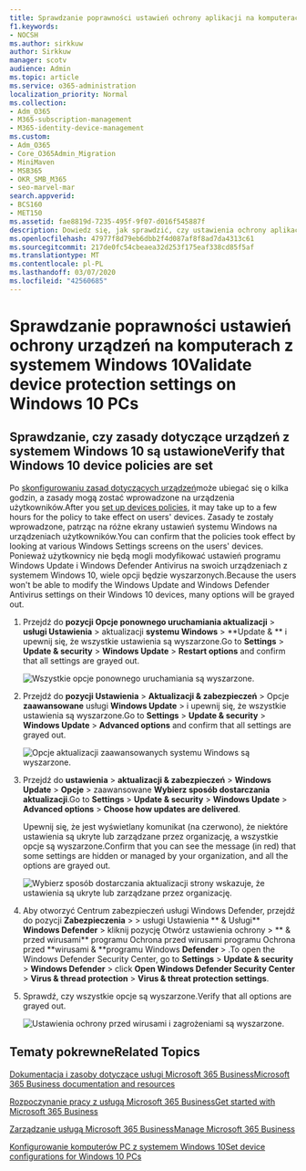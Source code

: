 ```yaml
---
title: Sprawdzanie poprawności ustawień ochrony aplikacji na komputerach z systemem Windows 10
f1.keywords:
- NOCSH
ms.author: sirkkuw
author: Sirkkuw
manager: scotv
audience: Admin
ms.topic: article
ms.service: o365-administration
localization_priority: Normal
ms.collection:
- Adm_O365
- M365-subscription-management
- M365-identity-device-management
ms.custom:
- Adm_O365
- Core_O365Admin_Migration
- MiniMaven
- MSB365
- OKR_SMB_M365
- seo-marvel-mar
search.appverid:
- BCS160
- MET150
ms.assetid: fae8819d-7235-495f-9f07-d016f545887f
description: Dowiedz się, jak sprawdzić, czy ustawienia ochrony aplikacji usługi Microsoft 365 Business zostały wprowadzone na urządzeniach z systemem Windows 10 użytkowników.
ms.openlocfilehash: 47977f8d79eb6dbb2f4d087af8f8ad7da4313c61
ms.sourcegitcommit: 217de0fc54cbeaea32d253f175eaf338cd85f5af
ms.translationtype: MT
ms.contentlocale: pl-PL
ms.lasthandoff: 03/07/2020
ms.locfileid: "42560685"
---
```

# <a name="validate-device-protection-settings-on-windows-10-pcs"></a><span data-ttu-id="2c98d-103">Sprawdzanie poprawności ustawień ochrony urządzeń na komputerach z systemem Windows 10</span><span class="sxs-lookup"><span data-stu-id="2c98d-103">Validate device protection settings on Windows 10 PCs</span></span>

## <a name="verify-that-windows-10-device-policies-are-set"></a><span data-ttu-id="2c98d-104">Sprawdzanie, czy zasady dotyczące urządzeń z systemem Windows 10 są ustawione</span><span class="sxs-lookup"><span data-stu-id="2c98d-104">Verify that Windows 10 device policies are set</span></span>

<span data-ttu-id="2c98d-105">Po [skonfigurowaniu zasad dotyczących urządzeń](protection-settings-for-windows-10-pcs.md)może ubiegać się o kilka godzin, a zasady mogą zostać wprowadzone na urządzenia użytkowników.</span><span class="sxs-lookup"><span data-stu-id="2c98d-105">After you [set up devices policies](protection-settings-for-windows-10-pcs.md), it may take up to a few hours for the policy to take effect on users' devices.</span></span> <span data-ttu-id="2c98d-106">Zasady te zostały wprowadzone, patrząc na różne ekrany ustawień systemu Windows na urządzeniach użytkowników.</span><span class="sxs-lookup"><span data-stu-id="2c98d-106">You can confirm that the policies took effect by looking at various Windows Settings screens on the users' devices.</span></span> <span data-ttu-id="2c98d-107">Ponieważ użytkownicy nie będą mogli modyfikować ustawień programu Windows Update i Windows Defender Antivirus na swoich urządzeniach z systemem Windows 10, wiele opcji będzie wyszarzonych.</span><span class="sxs-lookup"><span data-stu-id="2c98d-107">Because the users won't be able to modify the Windows Update and Windows Defender Antivirus settings on their Windows 10 devices, many options will be grayed out.</span></span>
  
1. <span data-ttu-id="2c98d-108">Przejdź do **pozycji Opcje ponownego uruchamiania aktualizacji** \> **usługi Ustawienia** \> aktualizacji **systemu Windows** \> \*\*Update &amp; \*\* i upewnij się, że wszystkie ustawienia są wyszarzone.</span><span class="sxs-lookup"><span data-stu-id="2c98d-108">Go to **Settings** \> **Update &amp; security** \> **Windows Update** \> **Restart options** and confirm that all settings are grayed out.</span></span> 
    
    ![Wszystkie opcje ponownego uruchamiania są wyszarzone.](../media/31308da9-18b0-47c5-bbf6-d5fa6747c376.png)
  
2. <span data-ttu-id="2c98d-110">Przejdź do **pozycji Ustawienia** \> **Aktualizacji &amp; zabezpieczeń** \> Opcje **zaawansowane** usługi **Windows Update** \> i upewnij się, że wszystkie ustawienia są wyszarzone.</span><span class="sxs-lookup"><span data-stu-id="2c98d-110">Go to **Settings** \> **Update &amp; security** \> **Windows Update** \> **Advanced options** and confirm that all settings are grayed out.</span></span> 
    
    ![Opcje aktualizacji zaawansowanych systemu Windows są wyszarzone.](../media/049cf281-d503-4be9-898b-c0a3286c7fc2.png)
  
3. <span data-ttu-id="2c98d-112">Przejdź do **ustawienia** \> **aktualizacji &amp; zabezpieczeń** \> **Windows Update** \> **Opcje** \> zaawansowane **Wybierz sposób dostarczania aktualizacji**.</span><span class="sxs-lookup"><span data-stu-id="2c98d-112">Go to **Settings** \> **Update &amp; security** \> **Windows Update** \> **Advanced options** \> **Choose how updates are delivered**.</span></span>
    
    <span data-ttu-id="2c98d-113">Upewnij się, że jest wyświetlany komunikat (na czerwono), że niektóre ustawienia są ukryte lub zarządzane przez organizację, a wszystkie opcje są wyszarzone.</span><span class="sxs-lookup"><span data-stu-id="2c98d-113">Confirm that you can see the message (in red) that some settings are hidden or managed by your organization, and all the options are grayed out.</span></span>
    
    ![Wybierz sposób dostarczania aktualizacji strony wskazuje, że ustawienia są ukryte lub zarządzane przez organizację.](../media/6b3e37c5-da41-4afd-9983-b4f406216b59.png)
  
4. <span data-ttu-id="2c98d-115">Aby otworzyć Centrum zabezpieczeń usługi Windows Defender, przejdź do pozycji **Zabezpieczenia** \> \> usługi Ustawienia \*\* &amp; Usługi\*\* **Windows Defender** \> kliknij pozycję Otwórz ustawienia ochrony \> \*\* &amp; przed wirusami\*\* programu Ochrona przed wirusami programu Ochrona przed \*\*wirusami &amp; \*\*programu Windows **Defender** \> .</span><span class="sxs-lookup"><span data-stu-id="2c98d-115">To open the Windows Defender Security Center, go to **Settings** \> **Update &amp; security** \> **Windows Defender** \> click **Open Windows Defender Security Center** \> **Virus &amp; thread protection** \> **Virus &amp; threat protection settings**.</span></span> 
    
5. <span data-ttu-id="2c98d-116">Sprawdź, czy wszystkie opcje są wyszarzone.</span><span class="sxs-lookup"><span data-stu-id="2c98d-116">Verify that all options are grayed out.</span></span> 
    
    ![Ustawienia ochrony przed wirusami i zagrożeniami są wyszarzone.](../media/9ca68d40-a5d9-49d7-92a4-c581688b5926.png)
  
## <a name="related-topics"></a><span data-ttu-id="2c98d-118">Tematy pokrewne</span><span class="sxs-lookup"><span data-stu-id="2c98d-118">Related Topics</span></span>

[<span data-ttu-id="2c98d-119">Dokumentacja i zasoby dotyczące usługi Microsoft 365 Business</span><span class="sxs-lookup"><span data-stu-id="2c98d-119">Microsoft 365 Business documentation and resources</span></span>](https://go.microsoft.com/fwlink/p/?linkid=853701)
  
[<span data-ttu-id="2c98d-120">Rozpoczynanie pracy z usługą Microsoft 365 Business</span><span class="sxs-lookup"><span data-stu-id="2c98d-120">Get started with Microsoft 365 Business</span></span>](microsoft-365-business-overview.md)
  
[<span data-ttu-id="2c98d-121">Zarządzanie usługą Microsoft 365 Business</span><span class="sxs-lookup"><span data-stu-id="2c98d-121">Manage Microsoft 365 Business</span></span>](manage.md)
  
[<span data-ttu-id="2c98d-122">Konfigurowanie komputerów PC z systemem Windows 10</span><span class="sxs-lookup"><span data-stu-id="2c98d-122">Set device configurations for Windows 10 PCs</span></span>](protection-settings-for-windows-10-pcs.md)
  

